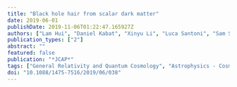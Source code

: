 ```yaml
---
title: "Black hole hair from scalar dark matter"
date: 2019-06-01
publishDate: 2019-11-06T01:22:47.165927Z
authors: ["Lam Hui", "Daniel Kabat", "Xinyu Li", "Luca Santoni", "Sam S.~C. Wong"]
publication_types: ["2"]
abstract: ""
featured: false
publication: "*JCAP*"
tags: ["General Relativity and Quantum Cosmology", "Astrophysics - Cosmology and Nongalactic Astrophysics", "High Energy Physics - Theory"]
doi: "10.1088/1475-7516/2019/06/038"
---
```


